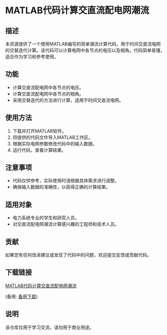 # MATLAB代码计算交直流配电网潮流

## 描述

本资源提供了一个使用MATLAB编写的简单潮流计算代码，用于时间交直流电网的交替迭代计算。该代码可以计算电网中各节点的电压以及相角。代码简单易懂，适合作为学习和参考使用。

## 功能

- 计算交直流配电网中各节点的电压。
- 计算交直流配电网中各节点的相角。
- 采用交替迭代的方法进行计算，适用于时间交直流电网。

## 使用方法

1. 下载并打开MATLAB软件。
2. 将提供的代码文件导入MATLAB工作区。
3. 根据实际电网参数修改代码中的输入数据。
4. 运行代码，查看计算结果。

## 注意事项

- 代码仅供参考，实际使用时请根据具体需求进行调整。
- 确保输入数据的准确性，以获得正确的计算结果。

## 适用对象

- 电力系统专业的学生和研究人员。
- 对交直流配电网潮流计算感兴趣的工程师和技术人员。

## 贡献

如果您有任何改进建议或发现了代码中的问题，欢迎提交反馈或贡献代码。

## 下载链接
[MATLAB代码计算交直流配电网潮流](https://pan.quark.cn/s/ed6bba8c354d) 

(备用: [备用下载](https://pan.baidu.com/s/1aAs7D8_pg9eTq8OirciGnA?pwd=1234))

## 说明

该仓库仅用于学习交流，请勿用于商业用途。
